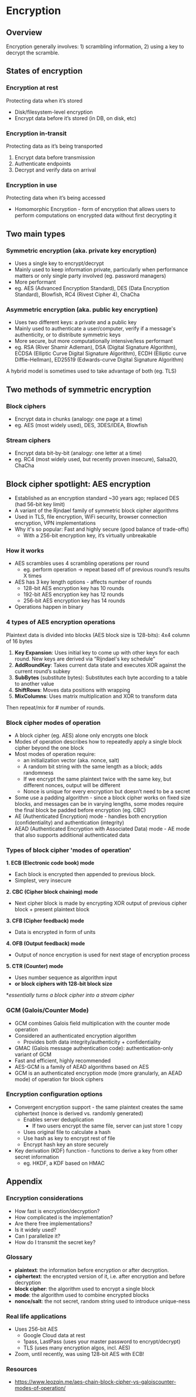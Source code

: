 # Encryption

## Overview

Encryption generally involves: 1) scrambling information, 2) using a key to decrypt the scramble.

## States of encryption

### Encryption at rest

Protecting data when it’s stored
- Disk/filesystem-level encryption
- Encrypt data before it’s stored (in DB, on disk, etc)

### Encryption in-transit

Protecting data as it’s being transported
1. Encrypt data before transmission
1. Authenticate endpoints
1. Decrypt and verify data on arrival

### Encryption in use

Protecting data when it’s being accessed
- Homomorphic Encryption - form of encryption that allows users to perform computations on encrypted data without first decrypting it

## Two main types

### Symmetric encryption (aka. private key encryption)

- Uses a single key to encrypt/decrypt
- Mainly used to keep information private, particularly when performance matters or only single party involved (eg. password managers)
- More performant
- eg. AES (Advanced Encryption Standard), DES (Data Encryption Standard), Blowfish, RC4 (Rivest Cipher 4), ChaCha

### Asymmetric encryption (aka. public key encryption)

- Uses two different keys: a private and a public key
- Mainly used to authenticate a user/computer, verify if a message's authenticity, or to distribute symmetric keys
- More secure, but more computationally intensive/less performant
- eg. RSA (River Shamir Adleman), DSA (Digital Signature Algorithm), ECDSA (Elliptic Curve Digital Signature Algorithm), ECDH (Elliptic curve Diffie-Hellman), ED25519 (Edwards-curve Digital Signature Algorithm)

A hybrid model is sometimes used to take advantage of both (eg. TLS)

## Two methods of symmetric encryption

### Block ciphers

- Encrypt data in chunks (analogy: one page at a time)
- eg. AES (most widely used), DES, 3DES/IDEA, Blowfish

### Stream ciphers

- Encrypt data bit-by-bit (analogy: one letter at a time)
- eg. RC4 (most widely used, but recently proven insecure), Salsa20, ChaCha

## Block cipher spotlight: AES encryption

- Established as an encryption standard ~30 years ago; replaced DES (had 56-bit key limit)
- A variant of the Rjndael family of symmetric block cipher algorithms
- Used in TLS, file encryption, WiFi security, browser connection encryption, VPN implementations
- Why it's so popular: Fast and highly secure (good balance of trade-offs)
  - With a 256-bit encryption key, it’s virtually unbreakable

### How it works

- AES scrambles uses 4 scrambling operations per round
  - eg. perform operation -> repeat based off of previous round’s results X times
- AES has 3 key length options - affects number of rounds
  - 128-bit AES encryption key has 10 rounds
  - 192-bit AES encryption key has 12 rounds
  - 256-bit AES encryption key has 14 rounds
- Operations happen in binary

### 4 types of AES encryption operations

Plaintext data is divided into blocks (AES block size is 128-bits): 4x4 column of 16 bytes
1. **Key Expansion**: Uses initial key to come up with other keys for each round. New keys are derived via “Rijndael's key schedule”
1. **AddRoundKey**: Takes current data state and executes XOR against the current round’s subkey
1. **SubBytes** (substitute bytes): Substitutes each byte according to a table to another value
1. **ShiftRows**: Moves data positions with wrapping
1. **MixColumns**: Uses matrix multiplication and XOR to transform data

Then repeat/mix for # number of rounds.

### Block cipher modes of operation

- A block cipher (eg. AES) alone only encrypts one block
- Modes of operation describes how to repeatedly apply a single block cipher beyond the one block
- Most modes of operation require:
  - an initialization vector (aka. nonce, salt)
  - A random bit string with the same length as a block; adds randomness
  - If we encrypt the same plaintext twice with the same key, but different nonces, output will be different
  - Nonce is unique for every encryption but doesn’t need to be a secret
- Some use a padding algorithm - since a block cipher works on fixed size blocks, and messages can be in varying lengths, some modes require the final block be padded before encryption (eg. CBC)
- AE (Authenticated Encryption) mode - handles both encryption (confidentiality) and authentication (integrity)
- AEAD (Authenticated Encryption with Associated Data) mode - AE mode that also supports additional authenticated data

### Types of block cipher 'modes of operation'

**1. ECB (Electronic code book) mode**
- Each block is encrypted then appended to previous block.
- Simplest, very insecure

**2. CBC (Cipher block chaining) mode**
- Next cipher block is made by encrypting XOR output of previous cipher block + present plaintext block

**3. CFB (Cipher feedback) mode**
- Data is encrypted in form of units

**4. OFB (Output feedback) mode**
- Output of nonce encryption is used for next stage of encryption process

**5. CTR (Counter) mode**
- Uses number sequence as algorithm input
- **or block ciphers with 128-bit block size**

**essentially turns a block cipher into a stream cipher*

### GCM (Galois/Counter Mode)

- GCM combines Galois field multiplication with the counter mode operation
- Considered an authenticated encryption algorithm
  - Provides both data integrity/authenticity + confidentiality
- GMAC (Galois message authentication code): authentication-only variant of GCM
- Fast and efficient, highly recommended
- AES-GCM is a family of AEAD algorithms based on AES
- GCM is an authenticated encryption mode (more granularly, an AEAD mode) of operation for block ciphers

### Encryption configuration options
- Convergent encryption support - the same plaintext creates the same ciphertext (nonce is derived vs. randomly generated)
  - Enables server deduplication
    - If two users encrypt the same file, server can just store 1 copy
  - Uses original file to calculate a hash
  - Use hash as key to encrypt rest of file
  - Encrypt hash key an store securely
- Key derivation (KDF) function - functions to derive a key from other secret information
  - eg. HKDF, a KDF based on HMAC

## Appendix

### Encryption considerations

- How fast is encryption/decryption?
- How complicated is the implementation?
- Are there free implementations?
- Is it widely used?
- Can I parallelize it?
- How do I transmit the secret key?

### Glossary
- **plaintext**: the information before encryption or after decryption.
- **ciphertext**: the encrypted version of it, i.e. after encryption and before decryption
- **block cipher**: the algorithm used to encrypt a single block
- **mode**: the algorithm used to combine encrypted blocks
- **nonce/salt**: the not secret, random string used to introduce unique-ness

### Real life applications

- Uses 256-bit AES
  - Google Cloud data at rest
  - 1pass, LastPass (uses your master password to encrypt/decrypt)
  - TLS (uses many encryption algos, incl. AES)
- Zoom, until recently, was using 128-bit AES with ECB!

### Resources
- https://www.leozqin.me/aes-chain-block-cipher-vs-galoiscounter-modes-of-operation/
